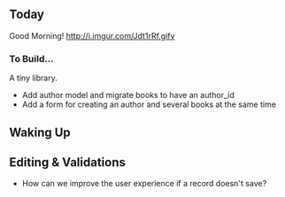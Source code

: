 ## Today

Good Morning! http://i.imgur.com/Jdt1rRf.gifv

### To Build...

A tiny library.

<!-- * make a wonderful homepage -->
<!-- * list all the books -->
<!-- * get info on a single book -->
<!-- * add a book to the library -->
<!-- * have a page for listing authors in the library -->
<!-- * have a form for adding an author and several of their books at once! -->
<!-- * Separate authors and books -->
   * Add author model and migrate books to have an author_id
   * Add a form for creating an author and several books at the same time

## Waking Up

<!-- * Break our routes into separate controllers to keep the code organized! -->

<!-- * Let's fix the add book form to let us pick from the existing authors with a dropdown. -->

## Editing & Validations

<!-- * It would be nice to be able to edit a book. Let's add this so at least one controller supports the full set of RESTful routes. -->

<!-- * Now add some validations. Does saving always work? -->
  * How can we improve the user experience if a record doesn't save?
